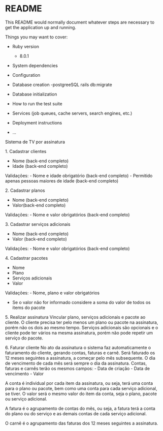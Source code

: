 # README

This README would normally document whatever steps are necessary to get the
application up and running.

Things you may want to cover:

* Ruby version
  - 8.0.1

* System dependencies

* Configuration

* Database creation
  -postgreeSQL
  rails db:migrate

* Database initialization

* How to run the test suite

* Services (job queues, cache servers, search engines, etc.)

* Deployment instructions

* ...


Sistema de TV por assinatura

1.⁠ ⁠Cadastrar clientes
  - Nome (back-end completo)
  - Idade (back-end completo)

  Validações:
    - Nome e idade obrigatório (back-end completo)
    - Permitido apenas pessoas maiores de idade (back-end completo)

2.⁠ ⁠Cadastrar planos
  - Nome (back-end completo)
  - Valor(back-end completo)

  Validações:
    - Nome e valor obrigatórios  (back-end completo)

3.⁠ ⁠Cadastrar serviços adicionais
  - Nome (back-end completo)
  - Valor (back-end completo)

  Validações:
    - Nome e valor obrigatórios (back-end completo)

4.⁠ ⁠Cadastrar pacotes
  - Nome
  - Plano
  - Serviços adicionais
  - Valor

  Validações: 
    - Nome, plano e valor obrigatórios
  * Se o valor não for informado considere a soma do valor de todos os items do pacote

5.⁠ ⁠Realizar assinatura
  Vincular plano, serviços adicionais e pacote ao cliente. 
  O cliente precisa ter pelo menos um plano ou pacote na assinatura, porém não os dois ao mesmo tempo.
  Serviços adicionais são opcionais e o cliente pode ter vários na mesma assinatura, porém não pode repetir um serviço do pacote.

6.⁠ ⁠Faturar cliente
  No ato da assinatura o sistema faz automaticamente o faturamento do cliente, gerando contas, faturas e carnê.
  Será faturado os 12 meses seguintes a assinatura, a começar pelo mês subsequente. 
  O dia de vencimento de cada mês será sempre o dia da assinatura.
  Contas, faturas e carnês terão os mesmos campos:
    - Data de criação
    - Data de vencimento
    - Valor

  A conta é individual por cada item da assinatura, ou seja, terá uma conta para o plano ou pacote, bem como uma conta para cada serviço adicional, se tiver. O valor será o mesmo valor do item da conta, seja o plano, pacote ou serviço adicional.

  A fatura é o agrupamento de contas do mês, ou seja, a fatura terá a conta do plano ou do serviço e as demais contas de cada serviço adicional.

  O carnê é o agrupamento das faturas dos 12 meses seguintes a assinatura.
